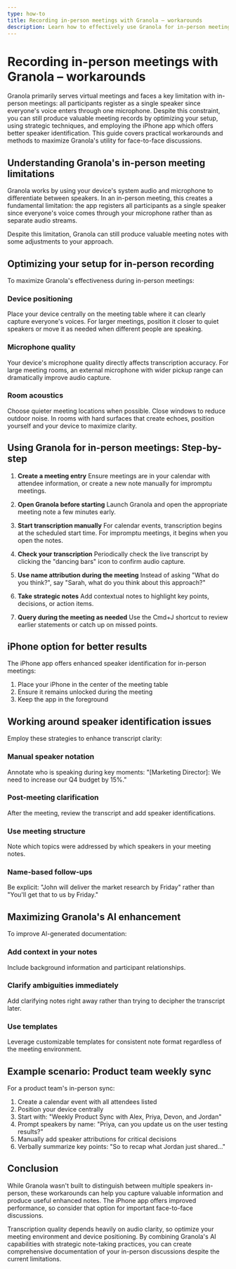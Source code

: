 ```yaml
---
type: how-to
title: Recording in-person meetings with Granola – workarounds
description: Learn how to effectively use Granola for in-person meetings despite speaker identification limitations, with setup optimization tips, strategic techniques, and iPhone app advantages.
---
```


# Recording in-person meetings with Granola – workarounds

Granola primarily serves virtual meetings and faces a key limitation with in-person meetings: all participants register as a single speaker since everyone's voice enters through one microphone. Despite this constraint, you can still produce valuable meeting records by optimizing your setup, using strategic techniques, and employing the iPhone app which offers better speaker identification. This guide covers practical workarounds and methods to maximize Granola's utility for face-to-face discussions.

## Understanding Granola's in-person meeting limitations

Granola works by using your device's system audio and microphone to differentiate between speakers. In an in-person meeting, this creates a fundamental limitation: the app registers all participants as a single speaker since everyone's voice comes through your microphone rather than as separate audio streams.

Despite this limitation, Granola can still produce valuable meeting notes with some adjustments to your approach.

## Optimizing your setup for in-person recording

To maximize Granola's effectiveness during in-person meetings:

### Device positioning
Place your device centrally on the meeting table where it can clearly capture everyone's voices. For larger meetings, position it closer to quiet speakers or move it as needed when different people are speaking.

### Microphone quality
Your device's microphone quality directly affects transcription accuracy. For large meeting rooms, an external microphone with wider pickup range can dramatically improve audio capture.

### Room acoustics
Choose quieter meeting locations when possible. Close windows to reduce outdoor noise. In rooms with hard surfaces that create echoes, position yourself and your device to maximize clarity.

## Using Granola for in-person meetings: Step-by-step

1. **Create a meeting entry**
   Ensure meetings are in your calendar with attendee information, or create a new note manually for impromptu meetings.

2. **Open Granola before starting**
   Launch Granola and open the appropriate meeting note a few minutes early.

3. **Start transcription manually**
   For calendar events, transcription begins at the scheduled start time. For impromptu meetings, it begins when you open the notes.

4. **Check your transcription**
   Periodically check the live transcript by clicking the "dancing bars" icon to confirm audio capture.

5. **Use name attribution during the meeting**
   Instead of asking "What do you think?", say "Sarah, what do you think about this approach?"

6. **Take strategic notes**
   Add contextual notes to highlight key points, decisions, or action items.

7. **Query during the meeting as needed**
   Use the Cmd+J shortcut to review earlier statements or catch up on missed points.

## iPhone option for better results

The iPhone app offers enhanced speaker identification for in-person meetings:

1. Place your iPhone in the center of the meeting table
2. Ensure it remains unlocked during the meeting
3. Keep the app in the foreground

## Working around speaker identification issues

Employ these strategies to enhance transcript clarity:

### Manual speaker notation
Annotate who is speaking during key moments: "[Marketing Director]: We need to increase our Q4 budget by 15%."

### Post-meeting clarification
After the meeting, review the transcript and add speaker identifications.

### Use meeting structure
Note which topics were addressed by which speakers in your meeting notes.

### Name-based follow-ups
Be explicit: "John will deliver the market research by Friday" rather than "You'll get that to us by Friday."

## Maximizing Granola's AI enhancement

To improve AI-generated documentation:

### Add context in your notes
Include background information and participant relationships.

### Clarify ambiguities immediately
Add clarifying notes right away rather than trying to decipher the transcript later.

### Use templates
Leverage customizable templates for consistent note format regardless of the meeting environment.

## Example scenario: Product team weekly sync

For a product team's in-person sync:

1. Create a calendar event with all attendees listed
2. Position your device centrally
3. Start with: "Weekly Product Sync with Alex, Priya, Devon, and Jordan"
4. Prompt speakers by name: "Priya, can you update us on the user testing results?"
5. Manually add speaker attributions for critical decisions
6. Verbally summarize key points: "So to recap what Jordan just shared..."

## Conclusion

While Granola wasn't built to distinguish between multiple speakers in-person, these workarounds can help you capture valuable information and produce useful enhanced notes. The iPhone app offers improved performance, so consider that option for important face-to-face discussions.

Transcription quality depends heavily on audio clarity, so optimize your meeting environment and device positioning. By combining Granola's AI capabilities with strategic note-taking practices, you can create comprehensive documentation of your in-person discussions despite the current limitations.

